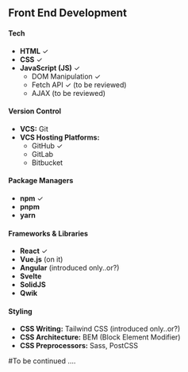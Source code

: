 ## Front End Development

#### Tech
- **HTML** ✓
- **CSS** ✓
- **JavaScript (JS)** ✓
  - DOM Manipulation ✓
  - Fetch API ✓ (to be reviewed)
  - AJAX (to be reviewed)

#### Version Control
- **VCS:** Git 
- **VCS Hosting Platforms:**
  - GitHub ✓
  - GitLab
  - Bitbucket

#### Package Managers
- **npm** ✓
- **pnpm**
- **yarn**

#### Frameworks & Libraries
- **React** ✓
- **Vue.js** (on it)
- **Angular** (introduced only..or?)
- **Svelte**
- **SolidJS**
- **Qwik**

#### Styling
- **CSS Writing:** Tailwind CSS (introduced only..or?)
- **CSS Architecture:** BEM (Block Element Modifier)
- **CSS Preprocessors:** Sass, PostCSS

#To be continued ....
